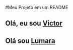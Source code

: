 #Meu Projeto em um README

## Olá, eu sou [Victor](https://github.com/victorluansilva)

## Olá sou [Lumara](https://github.com/lumara11)